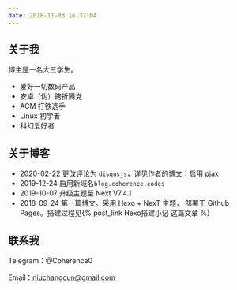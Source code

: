 ```yaml
---
date: 2018-11-03 16:37:04
---
```


## 关于我

博主是一名大三学生。

* 爱好一切数码产品
* 安卓（伪）瞎折腾党
* ACM 打铁选手
* Linux 初学者
* 科幻爱好者

## 关于博客

* 2020-02-22 更改评论为 `disqusjs`，详见作者的[博文](https://blog.skk.moe/post/disqusjs/)；启用 [pjax](https://github.com/theme-next/theme-next-pjax)
* 2019-12-24 启用新域名`blog.coherence.codes`
* 2019-10-07 升级主题至 Next V7.4.1
* 2018-09-24 第一篇博文。采用 Hexo + NexT 主题， 部署于 Github Pages。搭建过程见{% post_link Hexo搭建小记 这篇文章 %}

## 联系我

Telegram：@Coherence0

Email：niuchangcun@gmail.com


